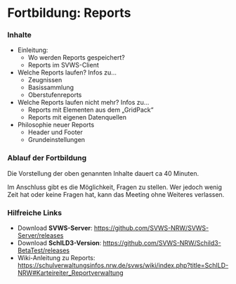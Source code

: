 # Fortbildung: Reports



### Inhalte
+ Einleitung:
    + Wo werden Reports gespeichert?
    + Reports im SVWS-Client
+ Welche Reports laufen? Infos zu...
    + Zeugnissen
    + Basissammlung
    + Oberstufenreports
+ Welche Reports laufen nicht mehr? Infos zu...
    + Reports mit Elementen aus dem „GridPack“
    + Reports mit eigenen Datenquellen
+ Philosophie neuer Reports
    + Header und Footer
    + Grundeinstellungen


### Ablauf der Fortbildung
Die Vorstellung der oben genannten Inhalte dauert ca 40 Minuten.

Im Anschluss gibt es die Möglichkeit, Fragen zu stellen. Wer jedoch wenig Zeit hat oder keine Fragen hat, kann das Meeting ohne Weiteres verlassen.

### Hilfreiche Links
+ Download **SVWS-Server**: https://github.com/SVWS-NRW/SVWS-Server/releases
+ Download **SchILD3-Version**: https://github.com/SVWS-NRW/Schild3-BetaTest/releases
+ Wiki-Anleitung zu Reports: https://schulverwaltungsinfos.nrw.de/svws/wiki/index.php?title=SchILD-NRW#Karteireiter_Reportverwaltung








